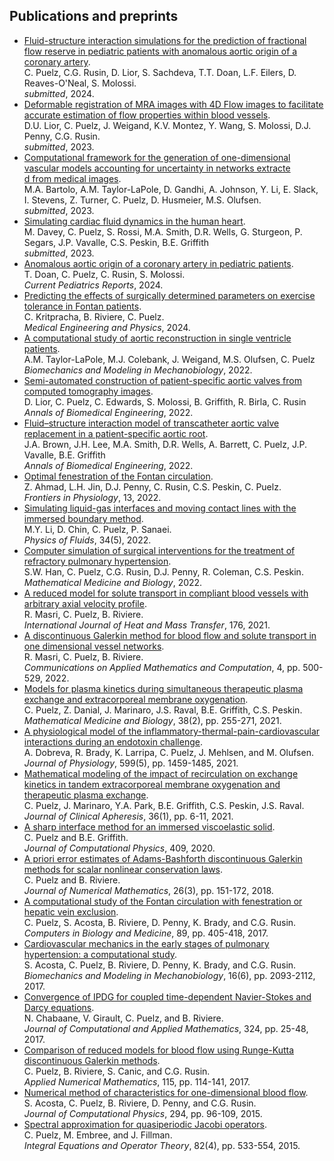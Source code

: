 ## Publications and preprints
- [Fluid-structure interaction simulations for the prediction of fractional flow reserve in pediatric patients with anomalous aortic origin of a coronary artery](https://arxiv.org/abs/2405.01703).       
C. Puelz, C.G. Rusin, D. Lior, S. Sachdeva, T.T. Doan, L.F. Eilers, D. Reaves-O'Neal, S. Molossi.      
*submitted*, 2024.       
- [Deformable registration of MRA images with 4D Flow images to facilitate accurate estimation of flow properties within blood vessels](https://arxiv.org/abs/2312.03116).             
D.U. Lior, C. Puelz, J. Weigand, K.V. Montez, Y. Wang, S. Molossi, D.J. Penny, C.G. Rusin.      
*submitted*, 2023.      
- [Computational framework for the generation of one-dimensional vascular models accounting for uncertainty in networks extracte\
d from medical images](https://arxiv.org/abs/2309.08779).     
M.A. Bartolo, A.M. Taylor-LaPole, D. Gandhi, A. Johnson, Y. Li, E. Slack, I. Stevens, Z. Turner, C. Puelz, D. Husmeier, M.S. Olufsen.      
*submitted*, 2023.     
- [Simulating cardiac fluid dynamics in the human heart](https://arxiv.org/abs/2307.02680).    
M. Davey, C. Puelz, S. Rossi, M.A. Smith, D.R. Wells, G. Sturgeon, P. Segars, J.P. Vavalle, C.S. Peskin, B.E. Griffith        
*submitted*, 2023.     
- [Anomalous aortic origin of a coronary artery in pediatric patients](https://link.springer.com/article/10.1007/s40124-024-00317-7).     
T. Doan, C. Puelz, C. Rusin, S. Molossi.        
*Current Pediatrics Reports*, 2024.     
- [Predicting the effects of surgically determined parameters on exercise tolerance in Fontan patients](https://doi.org/10.1016/j.medengphy.2024.104152).             
C. Kritpracha, B. Riviere, C. Puelz.    
*Medical Engineering and Physics*, 2024.     
- [A computational study of aortic reconstruction in single ventricle patients](https://link.springer.com/article/10.1007/s10237-022-01650-w).   
A.M. Taylor-LaPole, M.J. Colebank, J. Weigand, M.S. Olufsen, C. Puelz  
*Biomechanics and Modeling in Mechanobiology*, 2022.  
- [Semi-automated construction of patient-specific aortic valves from computed tomography images](https://link.springer.com/article/10.1007/s10439-022-03075-z).           
D. Lior, C. Puelz, C. Edwards, S. Molossi, B. Griffith, R. Birla, C. Rusin        
*Annals of Biomedical Engineering*, 2022.    
- [Fluid–structure interaction model of transcatheter aortic valve replacement in a patient-specific aortic root](https://link.springer.com/article/10.1007/s10439-022-03047-3).  
J.A. Brown, J.H. Lee, M.A. Smith, D.R. Wells, A. Barrett, C. Puelz, J.P. Vavalle, B.E. Griffith    
*Annals of Biomedical Engineering*, 2022.  
- [Optimal fenestration of the Fontan circulation](https://www.frontiersin.org/articles/10.3389/fphys.2022.867995/full).        
Z. Ahmad, L.H. Jin, D.J. Penny, C. Rusin, C.S. Peskin, C. Puelz.     
*Frontiers in Physiology*, 13, 2022.  
- [Simulating liquid-gas interfaces and moving contact lines with the immersed boundary method](https://aip.scitation.org/doi/10.1063/5.0086452).       
M.Y. Li, D. Chin, C. Puelz, P. Sanaei.   
*Physics of Fluids*, 34(5), 2022.  
- [Computer simulation of surgical interventions for the treatment of refractory pulmonary hypertension](https://academic.oup.com/imammb/advance-article-abstract/doi/10.1093/imammb/dqac011/6671730?redirectedFrom=fulltext&login=true).     
S.W. Han, C. Puelz, C.G. Rusin, D.J. Penny, R. Coleman, C.S. Peskin.   
*Mathematical Medicine and Biology*, 2022.
- [A reduced model for solute transport in compliant blood vessels with arbitrary axial velocity profile](https://www.sciencedirect.com/science/article/pii/S0017931021004828?via%3Dihub).     
R. Masri, C. Puelz, B. Riviere.   
*International Journal of Heat and Mass Transfer*, 176, 2021. <!--[link-to-arXiv:1912.0957](https://arxiv.org/abs/1912.09587).-->  
- [A discontinuous Galerkin method for blood flow and solute transport in one dimensional vessel networks](https://link.springer.com/article/10.1007/s42967-021-00126-5).     
R. Masri, C. Puelz, B. Riviere.   
*Communications on Applied Mathematics and Computation*, 4, pp. 500-529, 2022.  
- [Models for plasma kinetics during simultaneous therapeutic plasma exchange and extracorporeal membrane oxygenation](https://academic.oup.com/imammb/advance-article-abstract/doi/10.1093/imammb/dqab003/6149285?redirectedFrom=fulltext).        
C. Puelz, Z. Danial, J. Marinaro, J.S. Raval, B.E. Griffith, C.S. Peskin.     
*Mathematical Medicine and Biology*, 38(2), pp. 255-271, 2021. <!--[link-to-arXiv:2006.06100](https://arxiv.org/abs/2006.06100).-->   
- [A physiological model of the inflammatory-thermal-pain-cardiovascular interactions during an endotoxin challenge](https://physoc.onlinelibrary.wiley.com/doi/10.1113/JP280883).      
A. Dobreva, R. Brady, K. Larripa, C. Puelz, J. Mehlsen, and M. Olufsen.   
*Journal of Physiology*, 599(5), pp. 1459-1485, 2021.   
- [Mathematical modeling of the impact of recirculation on exchange kinetics in tandem extracorporeal membrane oxygenation and therapeutic plasma exchange](https://onlinelibrary.wiley.com/doi/abs/10.1002/jca.21805).      
C. Puelz, J. Marinaro, Y.A. Park, B.E. Griffith, C.S. Peskin, J.S. Raval.   
*Journal of Clinical Apheresis*, 36(1), pp. 6-11, 2021.   
- [A sharp interface method for an immersed viscoelastic solid](https://www.sciencedirect.com/science/article/pii/S0021999119309222).      
C. Puelz and B.E. Griffith.   
*Journal of Computational Physics*, 409, 2020. <!--[link-to-arXiv:1902.02424](https://arxiv.org/abs/1902.02424), [link-to-journal](https://www.sciencedirect.com/science/article/pii/S0021999119309222).-->  
- [A priori error estimates of Adams-Bashforth discontinuous Galerkin methods for scalar nonlinear conservation laws](https://www.degruyter.com/view/j/jnma.2018.26.issue-3/jnma-2017-0011/jnma-2017-0011.xml?format=INT").     
C. Puelz and B. Riviere.   
*Journal of Numerical Mathematics*, 26(3), pp. 151-172, 2018. <!--[link-to-journal](https://www.degruyter.com/view/j/jnma.2018.26.issue-3/jnma-2017-0011/jnma-2017-0011.xml?format=INT").-->  
- [A computational study of the Fontan circulation with fenestration or hepatic vein exclusion](http://www.sciencedirect.com/science/article/pii/S0010482517302834).     
C. Puelz, S. Acosta, B. Riviere, D. Penny, K. Brady, and C.G. Rusin.  
*Computers in Biology and Medicine*, 89, pp. 405-418, 2017. <!--[link-to-journal](http://www.sciencedirect.com/science/article/pii/S0010482517302834).-->
- [Cardiovascular mechanics in the early stages of pulmonary hypertension: a computational study](https://link.springer.com/article/10.1007/s10237-017-0940-4).     
S. Acosta, C. Puelz, B. Riviere, D. Penny, K. Brady, and C.G. Rusin.   
*Biomechanics and Modeling in Mechanobiology*, 16(6), pp. 2093-2112, 2017. <!--[link-to-journal](https://link.springer.com/article/10.1007/s10237-017-0940-4).-->
- [Convergence of IPDG for coupled time-dependent Navier-Stokes and Darcy equations](http://www.sciencedirect.com/science/article/pii/S0377042717301577).     
N. Chabaane, V. Girault, C. Puelz, and B. Riviere.   
*Journal of Computational and Applied Mathematics*, 324, pp. 25-48, 2017. <!--[link-to-journal](http://www.sciencedirect.com/science/article/pii/S0377042717301577).-->
- [Comparison of reduced models for blood flow using Runge-Kutta discontinuous Galerkin methods](http://www.sciencedirect.com/science/article/pii/S0168927417300077).     
C. Puelz, B. Riviere, S. Canic, and C.G. Rusin.   
*Applied Numerical Mathematics*, 115, pp. 114-141, 2017. <!--[link-to-journal](http://www.sciencedirect.com/science/article/pii/S0168927417300077), [link-to-arXiv:1511.05277](http://arxiv.org/abs/1511.05277).-->    
- [Numerical method of characteristics for one-dimensional blood flow](http://www.sciencedirect.com/science/article/pii/S0021999115002004#).     
S. Acosta, C. Puelz, B. Riviere, D. Penny, and C.G. Rusin.  
*Journal of Computational Physics*, 294, pp. 96-109, 2015. <!--[link-to-journal](http://www.sciencedirect.com/science/article/pii/S0021999115002004#), [link-to-arXiv:1411.5574](http://arxiv.org/abs/1411.5574).--> 
- [Spectral approximation for quasiperiodic Jacobi operators](http://link.springer.com/article/10.1007/s00020-014-2214-1).  
C. Puelz, M. Embree, and J. Fillman.  
*Integral Equations and Operator Theory*, 82(4), pp. 533-554, 2015. <!--[link-to-journal](http://link.springer.com/article/10.1007/s00020-014-2214-1)", [link-to-arXiv:1408.0370](http://arxiv.org/abs/1408.0370).-->
